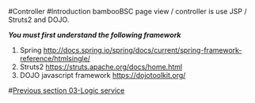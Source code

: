 #Controller
#Introduction
bambooBSC page view / controller is use JSP / Struts2 and DOJO.<br>


***You must first understand the following framework***<br/>
1. Spring http://docs.spring.io/spring/docs/current/spring-framework-reference/htmlsingle/<br/>
2. Struts2 https://struts.apache.org/docs/home.html<br/>
3. DOJO javascript framework https://dojotoolkit.org/<br/>


#<a href="https://github.com/billchen198318/bamboobsc/blob/master/core-doc/dev-docs/03-LogicService.md">Previous section 03-Logic service</a>
